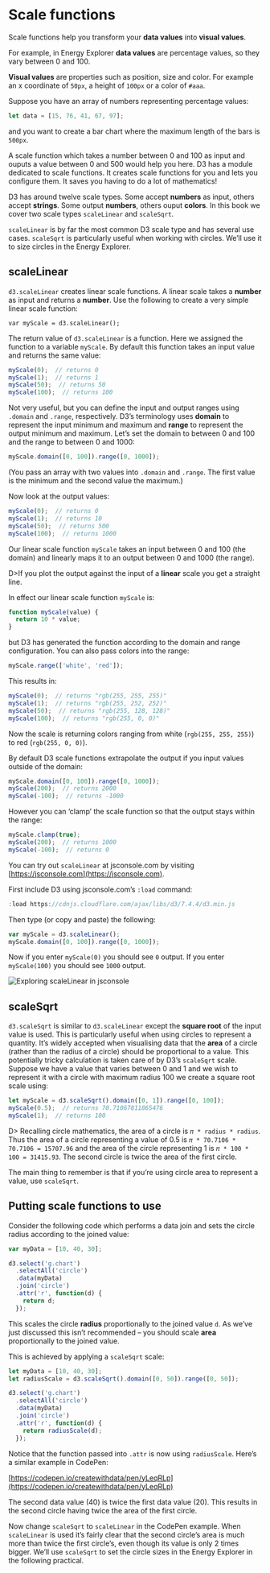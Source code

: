# Scale functions

Scale functions help you transform your **data values** into **visual values**.

For example, in Energy Explorer **data values** are percentage values, so they vary between 0 and 100.

**Visual values** are properties such as position, size and color. For example an x coordinate of `50px`, a height of `100px` or a color of `#aaa`.

Suppose you have an array of numbers representing percentage values:

```js
let data = [15, 76, 41, 67, 97];
```

and you want to create a bar chart where the maximum length of the bars is `500px`.

A scale function which takes a number between 0 and 100 as input and ouputs a value between 0 and 500 would help you here. D3 has a module dedicated to scale functions. It creates scale functions for you and lets you configure them. It saves you having to do a lot of mathematics!

D3 has around twelve scale types. Some accept **numbers** as input, others accept **strings**. Some output **numbers**, others ouput **colors**. In this book we cover two scale types `scaleLinear` and `scaleSqrt`.

`scaleLinear` is by far the most common D3 scale type and has several use cases. `scaleSqrt` is particularly useful when working with circles. We’ll use it to size circles in the Energy Explorer.

## scaleLinear

`d3.scaleLinear` creates linear scale functions. A linear scale takes a **number** as input and returns a **number**. Use the following to create a very simple linear scale function:

```
var myScale = d3.scaleLinear();
```

The return value of `d3.scaleLinear` is a function. Here we assigned the function to a variable `myScale`. By default this function takes an input value and returns the same value:

```js
myScale(0);  // returns 0
myScale(1);  // returns 1
myScale(50);  // returns 50
myScale(100);  // returns 100
```

Not very useful, but you can define the input and output ranges using `.domain` and `.range`, respectively. D3’s terminology uses **domain** to represent the input minimum and maximum and **range** to represent the output minimum and maximum. Let’s set the domain to between 0 and 100 and the range to between 0 and 1000:

```js
myScale.domain([0, 100]).range([0, 1000]);
```

(You pass an array with two values into `.domain` and `.range`. The first value is the minimum and the second value the maximum.)

Now look at the output values:

```js
myScale(0);  // returns 0
myScale(1);  // returns 10
myScale(50);  // returns 500
myScale(100);  // returns 1000
```

Our linear scale function `myScale` takes an input between 0 and 100 (the domain) and linearly maps it to an output between 0 and 1000 (the range).

D>If you plot the output against the input of a **linear** scale you get a straight line.

In effect our linear scale function `myScale` is:

```js
function myScale(value) {
  return 10 * value;
}
```

but D3 has generated the function according to the domain and range configuration. You can also pass colors into the range:

```js
myScale.range(['white', 'red']);
```

This results in:

```js
myScale(0);  // returns "rgb(255, 255, 255)"
myScale(1);  // returns "rgb(255, 252, 252)"
myScale(50);  // returns "rgb(255, 128, 128)"
myScale(100);  // returns "rgb(255, 0, 0)"
```

Now the scale is returning colors ranging from white (`rgb(255, 255, 255)`) to red (`rgb(255, 0, 0)`).

By default D3 scale functions extrapolate the output if you input values outside of the domain:

```js
myScale.domain([0, 100]).range([0, 1000]);
myScale(200);  // returns 2000
myScale(-100);  // returns -1000
```

However you can ‘clamp’ the scale function so that the output stays within the range:

```js
myScale.clamp(true);
myScale(200);  // returns 1000
myScale(-100);  // returns 0
```

You can try out `scaleLinear` at jsconsole.com by visiting [https://jsconsole.com](https://jsconsole.com).

First include D3 using jsconsole.com’s `:load` command:

```js
:load https://cdnjs.cloudflare.com/ajax/libs/d3/7.4.4/d3.min.js
```

Then type (or copy and paste) the following:

```js
var myScale = d3.scaleLinear();
myScale.domain([0, 100]).range([0, 1000]);
```

Now if you enter `myScale(0)` you should see `0` output. If you enter `myScale(100)` you should see `1000` output.

![Exploring `scaleLinear` in jsconsole](24a62193337572020db080c712f48d15.png)

## scaleSqrt

`d3.scaleSqrt` is similar to `d3.scaleLinear` except the **square root** of the input value is used. This is particularly useful when using circles to represent a quantity. It’s widely accepted when visualising data that the **area** of a circle (rather than the radius of a circle) should be proportional to a value. This potentially tricky calculation is taken care of by D3’s `scaleSqrt` scale. Suppose we have a value that varies between 0 and 1 and we wish to represent it with a circle with maximum radius 100 we create a square root scale using:

```js
let myScale = d3.scaleSqrt().domain([0, 1]).range([0, 100]);
myScale(0.5);  // returns 70.71067811865476
myScale(1);  // returns 100
```

D> Recalling circle mathematics, the area of a circle is `𝜋 * radius * radius`. Thus the area of a circle representing a value of 0.5 is `𝜋 * 70.7106 * 70.7106 = 15707.96` and the area of the circle representing 1 is `𝜋 * 100 * 100 = 31415.93`. The second circle is twice the area of the first circle.

The main thing to remember is that if you’re using circle area to represent a value, use `scaleSqrt`.

## Putting scale functions to use

Consider the following code which performs a data join and sets the circle radius according to the joined value:

```js
var myData = [10, 40, 30];

d3.select('g.chart')
  .selectAll('circle')
  .data(myData)
  .join('circle')
  .attr('r', function(d) {
    return d;
  });
```

This scales the circle **radius** proportionally to the joined value `d`. As we’ve just discussed this isn’t recommended – you should scale **area** proportionally to the joined value.

This is achieved by applying a `scaleSqrt` scale:

```js
let myData = [10, 40, 30];
let radiusScale = d3.scaleSqrt().domain([0, 50]).range([0, 50]);

d3.select('g.chart')
  .selectAll('circle')
  .data(myData)
  .join('circle')
  .attr('r', function(d) {
    return radiusScale(d);
  });
```

Notice that the function passed into `.attr` is now using `radiusScale`. Here’s a similar example in CodePen:

[https://codepen.io/createwithdata/pen/yLeqRLp](https://codepen.io/createwithdata/pen/yLeqRLp)

The second data value (40) is twice the first data value (20). This results in the second circle having twice the area of the first circle.

Now change `scaleSqrt` to `scaleLinear` in the CodePen example. When `scaleLinear` is used it’s fairly clear that the second circle’s area is much more than twice the first circle’s, even though its value is only 2 times bigger. We’ll use `scaleSqrt` to set the circle sizes in the Energy Explorer in the following practical.
